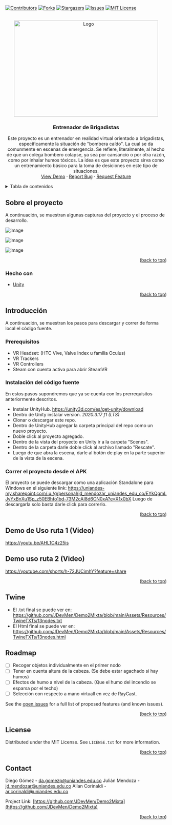 <div id="top"></div>
<!--
*** Thanks for checking out the Best-README-Template. If you have a suggestion
*** that would make this better, please fork the repo and create a pull request
*** or simply open an issue with the tag "enhancement".
*** Don't forget to give the project a star!
*** Thanks again! Now go create something AMAZING! :D
-->



<!-- PROJECT SHIELDS -->
<!--
*** I'm using markdown "reference style" links for readability.
*** Reference links are enclosed in brackets [ ] instead of parentheses ( ).
*** See the bottom of this document for the declaration of the reference variables
*** for contributors-url, forks-url, etc. This is an optional, concise syntax you may use.
*** https://www.markdownguide.org/basic-syntax/#reference-style-links
-->
[![Contributors][contributors-shield]][contributors-url]
[![Forks][forks-shield]][forks-url]
[![Stargazers][stars-shield]][stars-url]
[![Issues][issues-shield]][issues-url]
[![MIT License][license-shield]][license-url]




<!-- PROJECT LOGO -->
<br />
<div align="center">
    <img src="https://user-images.githubusercontent.com/47110686/140454597-58fa49cf-744a-4d96-ba6e-54e0387bc073.png" alt="Logo" width="450" height="300">
  </a>


<h3 align="center">Entrenador de Brigadistas</h3>

  <p align="center">
  
  Este proyecto es un entrenador en realidad virtual orientado a brigadistas, específicamente la situación de "bombera caído". La cual se da comunmente en escenas de emergencia. 
  Se refiere, literalmente, al hecho de que un colega bombero colapse, ya sea por cansancio o por otra razón, como por inhalar humos tóxicos.
  La idea es que este proyecto sirva como un entrenamiento básico para la toma de desiciones en este tipo de situaciones.
  </br>
    <a href="https://github.com/github_username/repo_name">View Demo</a>
    ·
    <a href="https://github.com/JDevMen/Demo2Mixta/issues">Report Bug</a>
    ·
    <a href="https://github.com/JDevMen/Demo2Mixta/issues">Request Feature</a>
  </p>
</div>



<!-- TABLE OF CONTENTS -->
<details>
  <summary>Tabla de contenidos</summary>
  <ol>
    <li>
      <a href="#about-the-project">Sobre el proyecto</a>
      <ul>
        <li><a href="#built-with">Hecho con</a></li>
      </ul>
    </li>
    <li>
      <a href="#getting-started">Introducción</a>
      <ul>
        <li><a href="#prerequisites">Prerrequisitos</a></li>
        <li><a href="#installation">Instalación</a></li>
      </ul>
    </li>
    <li><a href="#usage">Uso</a></li>
    <li><a href="#roadmap">Roadmap</a></li>
    <li><a href="#license">License</a></li>
    <li><a href="#contact">Contacto</a></li>
  </ol>
</details>



<!-- ABOUT THE PROJECT -->
## Sobre el proyecto
A continuación, se muestran algunas capturas del proyecto y el proceso de desarrollo.


 ![image](https://user-images.githubusercontent.com/47110686/140454973-b1c7e6d5-f593-44b9-8c8f-f2ad8fbee495.png)

![image](https://user-images.githubusercontent.com/47110686/140455106-92ebd036-3800-4523-81dd-476ce8daafa4.png)

![image](https://user-images.githubusercontent.com/47110686/140455159-83d70615-09bb-4f05-a3cf-ba389d9afc1e.png)


<p align="right">(<a href="#top">back to top</a>)</p>



### Hecho con

* [Unity](https://unity.com/)

<p align="right">(<a href="#top">back to top</a>)</p>



<!-- GETTING STARTED -->
## Introducción
A continuación, se muestran los pasos para descargar y correr de forma local el código fuente.

 ### Prerequisitos
 
 * VR Headset: (HTC Vive, Valve Index u familia Oculus)
 * VR Trackers
 * VR Controllers
 * Steam con cuenta activa para abrir SteamVR

### Instalación del código fuente
En estos pasos supondremos que ya se cuenta con los prerrequisitos anteriormente descritos.

* Instalar UnityHub. https://unity3d.com/es/get-unity/download
* Dentro de Unity instalar version. *2020.3.17 f1 (LTS)*
* Clonar o descargar este repo.
* Dentro de UnityHub agregar la carpeta principal del repo como un nuevo proyecto.
* Doble click al proyecto agregado.
* Dentro de la vista del proyecto en Unity ir a la carpeta "Scenes".
* Dentro de la carpeta darle doble click al archivo llamado "Rescate".
* Luego de que abra la escena, darle al botón de play en la parte superior de la vista de la escena.

### Correr el proyecto desde el APK

El proyecto se puede descargar como una aplicación Standalone para Windows en el siguiente link: https://uniandes-my.sharepoint.com/:u:/g/personal/jd_mendozar_uniandes_edu_co/EYkQgmLJyYxBnXu1Sp_z50EBhfo1bd-73M2cAI8d6CN0xA?e=X1x0bX
Luego de descargarla solo basta darle click para correrlo.

<p align="right">(<a href="#top">back to top</a>)</p>



<!-- USAGE EXAMPLES -->
## Demo de Uso ruta 1 (Video)
https://youtu.be/AHL1C4z25is


## Demo uso ruta 2 (Video)
https://youtube.com/shorts/h-72JUCimhY?feature=share



<p align="right">(<a href="#top">back to top</a>)</p>

## Twine

* El .txt final se puede ver en: https://github.com/JDevMen/Demo2Mixta/blob/main/Assets/Resources/TwineTXTs/13nodes.txt
* El Html final se puede ver en: https://github.com/JDevMen/Demo2Mixta/blob/main/Assets/Resources/TwineTXTs/13nodes.html



<!-- ROADMAP -->
## Roadmap

- [ ] Recoger objetos individualmente en el primer nodo
- [ ] Tener en cuenta altura de la cabeza. (Se debe estar agachado si hay humos)
- [ ] Efectos de humo a nivel de la cabeza. (Que el humo del incendio se esparsa por el techo)
- [ ] Selección con respecto a mano virtuall en vez de RayCast.

See the [open issues](https://github.com/github_username/repo_name/issues) for a full list of proposed features (and known issues).

<p align="right">(<a href="#top">back to top</a>)</p>



<!-- LICENSE -->
## License

Distributed under the MIT License. See `LICENSE.txt` for more information.

<p align="right">(<a href="#top">back to top</a>)</p>



<!-- CONTACT -->
## Contact

Diego Gómez  - da.gomezp@uniandes.edu.co
Julián Mendoza - jd.mendozar@uniandes.edu.co
Allan Corinaldi - ar.corinaldi@uniandes.edu.co

Project Link: [https://github.com/JDevMen/Demo2Mixta](https://github.com/JDevMen/Demo2Mixta)

<p align="right">(<a href="#top">back to top</a>)</p>



<!-- MARKDOWN LINKS & IMAGES -->
<!-- https://www.markdownguide.org/basic-syntax/#reference-style-links -->
[contributors-shield]: https://img.shields.io/github/contributors/JDevMen/Demo2Mixta.svg?style=for-the-badge
[contributors-url]: https://github.com/JDevMen/Demo2Mixta/graphs/contributors
[forks-shield]: https://img.shields.io/github/forks/JDevMen/Demo2Mixta.svg?style=for-the-badge
[forks-url]: https://github.com/JDevMen/Demo2Mixta/network/members
[stars-shield]: https://img.shields.io/github/stars/JDevMen/Demo2Mixta.svg?style=for-the-badge
[stars-url]: https://github.com/JDevMen/Demo2Mixta/stargazers
[issues-shield]: https://img.shields.io/github/issues/JDevMen/Demo2Mixta.svg?style=for-the-badge
[issues-url]: https://github.com/JDevMen/Demo2Mixta/issues
[license-shield]: https://img.shields.io/github/license/JDevMen/Demo2Mixta.svg?style=for-the-badge
[license-url]: https://github.com/JDevMen/Demo2Mixta/blob/master/LICENSE.txt
[product-screenshot]: images/screenshot.png
